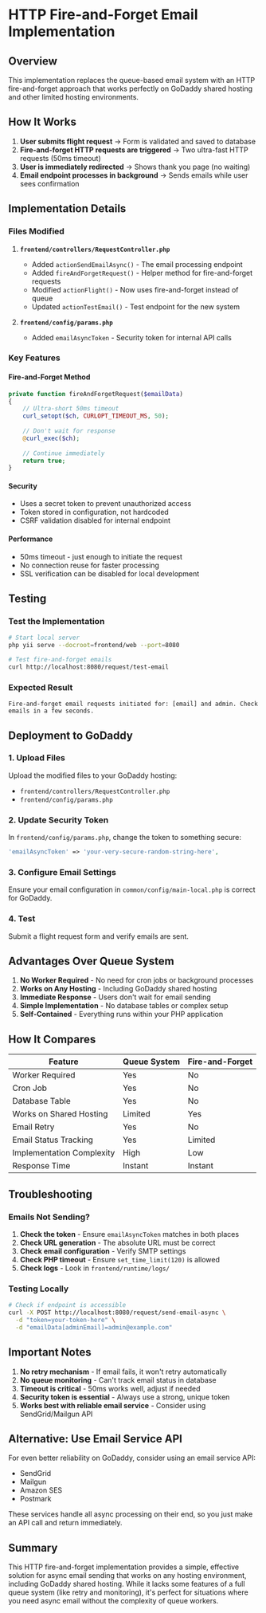 # HTTP Fire-and-Forget Email Implementation

## Overview
This implementation replaces the queue-based email system with an HTTP fire-and-forget approach that works perfectly on GoDaddy shared hosting and other limited hosting environments.

## How It Works

1. **User submits flight request** → Form is validated and saved to database
2. **Fire-and-forget HTTP requests are triggered** → Two ultra-fast HTTP requests (50ms timeout)
3. **User is immediately redirected** → Shows thank you page (no waiting)
4. **Email endpoint processes in background** → Sends emails while user sees confirmation

## Implementation Details

### Files Modified

1. **`frontend/controllers/RequestController.php`**
   - Added `actionSendEmailAsync()` - The email processing endpoint
   - Added `fireAndForgetRequest()` - Helper method for fire-and-forget requests
   - Modified `actionFlight()` - Now uses fire-and-forget instead of queue
   - Updated `actionTestEmail()` - Test endpoint for the new system

2. **`frontend/config/params.php`**
   - Added `emailAsyncToken` - Security token for internal API calls

### Key Features

#### Fire-and-Forget Method
```php
private function fireAndForgetRequest($emailData)
{
    // Ultra-short 50ms timeout
    curl_setopt($ch, CURLOPT_TIMEOUT_MS, 50);
    
    // Don't wait for response
    @curl_exec($ch);
    
    // Continue immediately
    return true;
}
```

#### Security
- Uses a secret token to prevent unauthorized access
- Token stored in configuration, not hardcoded
- CSRF validation disabled for internal endpoint

#### Performance
- 50ms timeout - just enough to initiate the request
- No connection reuse for faster processing
- SSL verification can be disabled for local development

## Testing

### Test the Implementation
```bash
# Start local server
php yii serve --docroot=frontend/web --port=8080

# Test fire-and-forget emails
curl http://localhost:8080/request/test-email
```

### Expected Result
```
Fire-and-forget email requests initiated for: [email] and admin. Check emails in a few seconds.
```

## Deployment to GoDaddy

### 1. Upload Files
Upload the modified files to your GoDaddy hosting:
- `frontend/controllers/RequestController.php`
- `frontend/config/params.php`

### 2. Update Security Token
In `frontend/config/params.php`, change the token to something secure:
```php
'emailAsyncToken' => 'your-very-secure-random-string-here',
```

### 3. Configure Email Settings
Ensure your email configuration in `common/config/main-local.php` is correct for GoDaddy.

### 4. Test
Submit a flight request form and verify emails are sent.

## Advantages Over Queue System

1. **No Worker Required** - No need for cron jobs or background processes
2. **Works on Any Hosting** - Including GoDaddy shared hosting
3. **Immediate Response** - Users don't wait for email sending
4. **Simple Implementation** - No database tables or complex setup
5. **Self-Contained** - Everything runs within your PHP application

## How It Compares

| Feature | Queue System | Fire-and-Forget |
|---------|--------------|-----------------|
| Worker Required | Yes | No |
| Cron Job | Yes | No |
| Database Table | Yes | No |
| Works on Shared Hosting | Limited | Yes |
| Email Retry | Yes | No |
| Email Status Tracking | Yes | Limited |
| Implementation Complexity | High | Low |
| Response Time | Instant | Instant |

## Troubleshooting

### Emails Not Sending?

1. **Check the token** - Ensure `emailAsyncToken` matches in both places
2. **Check URL generation** - The absolute URL must be correct
3. **Check email configuration** - Verify SMTP settings
4. **Check PHP timeout** - Ensure `set_time_limit(120)` is allowed
5. **Check logs** - Look in `frontend/runtime/logs/`

### Testing Locally

```bash
# Check if endpoint is accessible
curl -X POST http://localhost:8080/request/send-email-async \
  -d "token=your-token-here" \
  -d "emailData[adminEmail]=admin@example.com"
```

## Important Notes

1. **No retry mechanism** - If email fails, it won't retry automatically
2. **No queue monitoring** - Can't track email status in database
3. **Timeout is critical** - 50ms works well, adjust if needed
4. **Security token is essential** - Always use a strong, unique token
5. **Works best with reliable email service** - Consider using SendGrid/Mailgun API

## Alternative: Use Email Service API

For even better reliability on GoDaddy, consider using an email service API:
- SendGrid
- Mailgun
- Amazon SES
- Postmark

These services handle all async processing on their end, so you just make an API call and return immediately.

## Summary

This HTTP fire-and-forget implementation provides a simple, effective solution for async email sending that works on any hosting environment, including GoDaddy shared hosting. While it lacks some features of a full queue system (like retry and monitoring), it's perfect for situations where you need async email without the complexity of queue workers.
